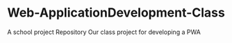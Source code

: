 # Web-ApplicationDevelopment-Class
A school project Repository
Our class project for developing a PWA
